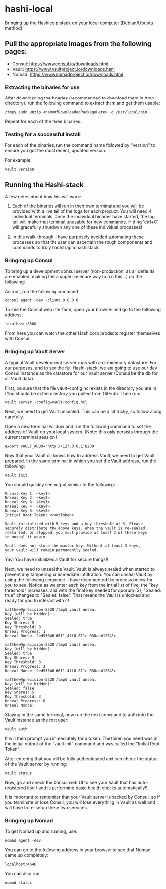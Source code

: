 # hashi-local 
Bringing up the Hashicorp stack on your local computer
(Debian/Ubuntu method)

## Pull the appropriate images from the following pages:

- Consul: https://www.consul.io/downloads.html
- Vault: https://www.vaultproject.io/downloads.html
- Nomad: https://www.nomadproject.io/downloads.html


### Extracting the binaries for use

After downloading the binaries (recommended to download them in /tmp directory),
run the following command to extract them and get them usable:

```
/tmp$ sudo unzip <nameOfDownloadedPackageHere> -d /usr/local/bin
```

Repeat for each of the three binaries.


### Testing for a successful install

For each of the binaries, run the command name followed by "version" to ensure you
got the most recent, updated version.

For example:
```
vault version
```


## Running the Hashi-stack

A few notes about how this will work:

1. Each of the binaries will run in their own terminal and you will be provided with 
a live tail of the logs for each product.  You will need 4 individual terminals.  Once
the individual binaries have started, the log tail will make that terminal unusable for
new commands. Hitting 'ctrl+C' will gracefully shutdown any one of these individual 
processes!

2. In this walk-through, I have purposely avoided automating these processes so that
the user can ascertain the rough components and commands to truly bootstrap a hashistack.



### Bringing up Consul

To bring up a development consul server (non-production, as all defaults are enabled,
making this a super-insecure way to run this...) do the following:

As root, run the following command

```
consul agent -dev -client 0.0.0.0
```

To see the Consul web interface, open your browser and go to the following address:

```
localhost:8500
```

From here you can watch the other Hashicorp products register themselves with Consul.



### Bringing up Vault Server

A typical Vault development server runs with an in-memory datastore. For our purposes,
and to see the full Hashi-stack, we are going to use our dev Consul instance as the 
datastore for our Vault server (Consul be the db for all Vault data).

First, be sure that the file vault-config.hcl exists in the directory you are in. 
(You should be in the directory you pulled from GitHub).  Then run:

```
vault server -config=vault-config.hcl
```

Next, we need to get Vault unsealed.  This can be a bit tricky, so follow along carefully.

Open a new terminal window and run the following command to set the address of Vault
on your local system. (Note: this only persists through the current terminal session!)

```
export VAULT_ADDR='http://127.0.0.1:8200'
```

Now that your Vault cli knows how to address Vault, we need to get Vault prepared. In 
the same terminal in which you set the Vault address, run the following:

```
vault init
```

You should quickly see output similar to the following:

```
Unseal Key 1: <key1>
Unseal Key 2: <key2>
Unseal Key 3: <key3>
Unseal Key 4: <key4>
Unseal Key 5: <key5>
Initial Root Token: <rootToken>

Vault initialized with 5 keys and a key threshold of 3. Please
securely distribute the above keys. When the vault is re-sealed,
restarted, or stopped, you must provide at least 3 of these keys
to unseal it again.

Vault does not store the master key. Without at least 3 keys,
your vault will remain permanently sealed.
```

Yay!  You have initialized a Vault for secure thingz!!

Next, we need to unseal the Vault.  Vault is always sealed when
started to prevent any tampering or immediate infiltration. You
can unseal Vault by using the following sequence.  I have documented
the process below for you to see.  Notice as we enter each key from
the initial list of five, the "key threshold" increases, and with
the final key needed for quorum (3), "Sealed: true" changes to
"Sealed: false".  That means the Vault is unlocked and ready for you
to interact with it!

```
matthew@precision-5520:/tmp$ vault unseal
Key (will be hidden): 
Sealed: true
Key Shares: 5
Key Threshold: 3
Unseal Progress: 1
Unseal Nonce: 2ed93046-66f1-4ff8-811c-038aeb12628c

matthew@precision-5520:/tmp$ vault unseal
Key (will be hidden): 
Sealed: true
Key Shares: 5
Key Threshold: 3
Unseal Progress: 2
Unseal Nonce: 2ed93046-66f1-4ff8-811c-038aeb12628c

matthew@precision-5520:/tmp$ vault unseal
Key (will be hidden): 
Sealed: false
Key Shares: 5
Key Threshold: 3
Unseal Progress: 0
Unseal Nonce:
```

Staying in the same terminal, now run the next command to auth
into the Vault instance as the root user:

```
vault auth
```

It will then prompt you immediately for a token.  The token you 
need was in the initial output of the "vault init" command and
was called the "Initial Root Token".

After entering that you will be fully authenticated and can 
check the status of the Vault server by running:

```
vault status
```

Now, go and check the Consul web UI to see your Vault that has
auto-registered itself and is performing basic health checks
automatically!!

It is important to remember that your Vault server is backed
by Consul, so if you terminate or lose Consul, you will lose
everything in Vault as well and will have to re-setup these
two services.


### Bringing up Nomad

To get Nomad up and running, use: 

      
```
nomad agent -dev
```

You can go to the following address in your browser to see that
Nomad came up completely:

```
localhost:4646
```

You can also run:

```
nomad status
```
